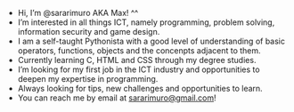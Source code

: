 - Hi, I’m @sararimuro AKA Max! ^^
- I’m interested in all things ICT, namely programming, problem solving, information security and game design.
- I am a self-taught Pythonista with a good level of understanding of basic operators, functions, objects and the concenpts adjacent to them.
- Currently learning C, HTML and CSS through my degree studies.
- I’m looking for my first job in the ICT industry and opportunities to deepen my expertise in programming.
- Always looking for tips, new challenges and opportunities to learn.
- You can reach me by email at sararimuro@gmail.com!
